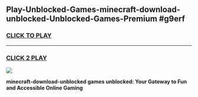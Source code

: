 
## Play-Unblocked-Games-minecraft-download-unblocked-Unblocked-Games-Premium #g9erf
<h3>
<a href="https://premium.freeplayer.one?title=minecraft-download-unblocked&ref=12M">CLICK TO PLAY</a></h3>
<hr>

<h3>
<a href="https://premium.freeplayer.one?title=minecraft-download-unblocked&ref=12M">CLICK 2 PLAY</a>
  
</h3>

<a href="https://premium.freeplayer.one?title=minecraft-download-unblocked&ref=12M"><img src="https://clearcache.store/games.png"></a>


**minecraft-download-unblocked games unblocked: Your Gateway to Fun and Accessible Online Gaming**
